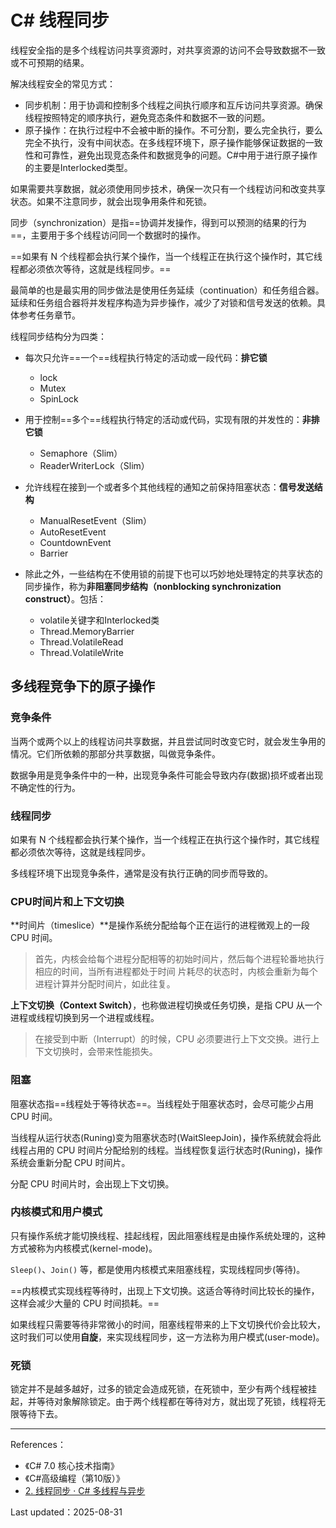 # C# 线程同步

线程安全指的是多个线程访问共享资源时，对共享资源的访问不会导致数据不一致或不可预期的结果。

解决线程安全的常见方式：

- 同步机制：用于协调和控制多个线程之间执行顺序和互斥访问共享资源。确保线程按照特定的顺序执行，避免竞态条件和数据不一致的问题。
- 原子操作：在执行过程中不会被中断的操作。不可分割，要么完全执行，要么完全不执行，没有中间状态。在多线程环境下，原子操作能够保证数据的一致性和可靠性，避免出现竞态条件和数据竞争的问题。C#中用于进行原子操作的主要是Interlocked类型。

如果需要共享数据，就必须使用同步技术，确保一次只有一个线程访问和改变共享状态。如果不注意同步，就会出现争用条件和死锁。

同步（synchronization）是指==协调并发操作，得到可以预测的结果的行为==，主要用于多个线程访问同一个数据时的操作。

==如果有 N 个线程都会执行某个操作，当一个线程正在执行这个操作时，其它线程都必须依次等待，这就是线程同步。==

最简单的也是最实用的同步做法是使用任务延续（continuation）和任务组合器。延续和任务组合器将并发程序构造为异步操作，减少了对锁和信号发送的依赖。具体参考任务章节。

线程同步结构分为四类：

- 每次只允许==一个==线程执行特定的活动或一段代码：**排它锁**
  - lock
  - Mutex
  - SpinLock
- 用于控制==多个==线程执行特定的活动或代码，实现有限的并发性的：**非排它锁**
  - Semaphore（Slim）
  - ReaderWriterLock（Slim）
- 允许线程在接到一个或者多个其他线程的通知之前保持阻塞状态：**信号发送结构**
  -  ManualResetEvent（Slim）
  - AutoResetEvent
  - CountdownEvent
  - Barrier

- 除此之外，一些结构在不使用锁的前提下也可以巧妙地处理特定的共享状态的同步操作，称为**非阻塞同步结构（nonblocking synchronization construct）**。包括：
  - volatile关键字和Interlocked类
  - Thread.MemoryBarrier
  - Thread.VolatileRead
  - Thread.VolatileWrite



## 多线程竞争下的原子操作

### 竞争条件

当两个或两个以上的线程访问共享数据，并且尝试同时改变它时，就会发生争用的情况。它们所依赖的那部分共享数据，叫做竞争条件。

数据争用是竞争条件中的一种，出现竞争条件可能会导致内存(数据)损坏或者出现不确定性的行为。

### 线程同步

如果有 N 个线程都会执行某个操作，当一个线程正在执行这个操作时，其它线程都必须依次等待，这就是线程同步。

多线程环境下出现竞争条件，通常是没有执行正确的同步而导致的。

### CPU时间片和上下文切换

**时间片（timeslice）**是操作系统分配给每个正在运行的进程微观上的一段 CPU 时间。

> 首先，内核会给每个进程分配相等的初始时间片，然后每个进程轮番地执行相应的时间，当所有进程都处于时间 片耗尽的状态时，内核会重新为每个进程计算并分配时间片，如此往复。

**上下文切换（Context Switch）**，也称做进程切换或任务切换，是指 CPU 从一个进程或线程切换到另一个进程或线程。

> 在接受到中断（Interrupt）的时候，CPU 必须要进行上下文交换。进行上下文切换时，会带来性能损失。

### 阻塞

阻塞状态指==线程处于等待状态==。当线程处于阻塞状态时，会尽可能少占用 CPU 时间。

当线程从运行状态(Runing)变为阻塞状态时(WaitSleepJoin)，操作系统就会将此线程占用的 CPU 时间片分配给别的线程。当线程恢复运行状态时(Runing)，操作系统会重新分配 CPU 时间片。

分配 CPU 时间片时，会出现上下文切换。

### 内核模式和用户模式

只有操作系统才能切换线程、挂起线程，因此阻塞线程是由操作系统处理的，这种方式被称为内核模式(kernel-mode)。

`Sleep()`、`Join()` 等，都是使用内核模式来阻塞线程，实现线程同步(等待)。

==内核模式实现线程等待时，出现上下文切换。这适合等待时间比较长的操作，这样会减少大量的 CPU 时间损耗。==

如果线程只需要等待非常微小的时间，阻塞线程带来的上下文切换代价会比较大，这时我们可以使用**自旋**，来实现线程同步，这一方法称为用户模式(user-mode)。

### 死锁

锁定并不是越多越好，过多的锁定会造成死锁，在死锁中，至少有两个线程被挂起，并等待对象解除锁定。由于两个线程都在等待对方，就出现了死锁，线程将无限等待下去。





----



References：

- 《C# 7.0 核心技术指南》
- 《C#高级编程（第10版）》
- [2. 线程同步 · C# 多线程与异步](https://threads.whuanle.cn/2.thread_sync/)

Last updated：2025-08-31





